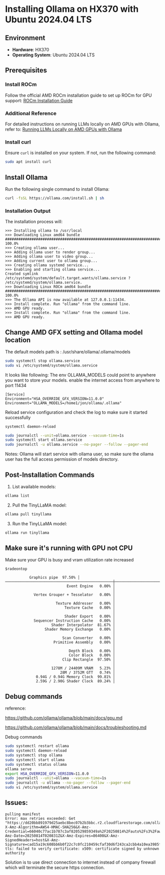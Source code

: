 # Installing Ollama on HX370 with Ubuntu 2024.04 LTS

## Environment
- **Hardware**: HX370
- **Operating System**: Ubuntu 2024.04 LTS

## Prerequisites

### Install ROCm
Follow the official AMD ROCm installation guide to set up ROCm for GPU support:
[ROCm Installation Guide](https://rocm.docs.amd.com/projects/install-on-linux/en/latest/install/quick-start.html)

### Additional Reference
For detailed instructions on running LLMs locally on AMD GPUs with Ollama, refer to:
[Running LLMs Locally on AMD GPUs with Ollama](https://www.amd.com/en/developer/resources/technical-articles/running-llms-locally-on-amd-gpus-with-ollama.html)

### Install curl
Ensure `curl` is installed on your system. If not, run the following command:
```bash
sudo apt install curl
```

## Install Ollama
Run the following single command to install Ollama:
```bash
curl -fsSL https://ollama.com/install.sh | sh
```

### Installation Output
The installation process will:

```
>>> Installing ollama to /usr/local
>>> Downloading Linux amd64 bundle
######################################################################## 100.0%
>>> Creating ollama user...
>>> Adding ollama user to render group...
>>> Adding ollama user to video group...
>>> Adding current user to ollama group...
>>> Creating ollama systemd service...
>>> Enabling and starting ollama service...
Created symlink /etc/systemd/system/default.target.wants/ollama.service ? /etc/systemd/system/ollama.service.
>>> Downloading Linux ROCm amd64 bundle
######################################################################## 100.0%
>>> The Ollama API is now available at 127.0.0.1:11434.
>>> Install complete. Run "ollama" from the command line.
>>> AMD GPU ready.
>>> Install complete. Run "ollama" from the command line.
>>> AMD GPU ready.
```



## Change AMD GFX setting and Ollama model location
The default models path is :
/usr/share/ollama/.ollama/models

```bash
sudo systemctl stop ollama.service
sudo vi /etc/systemd/system/ollama.service
```

It looks like following:
The env OLLAMA_MODELS could point to anywhere you want to store your models. 
enable the internet access from anywhere to port 11434

```
[Service]
Environment="HSA_OVERRIDE_GFX_VERSION=11.0.0"
Environment="OLLAMA_MODELS=/home1/jon/ollama/.ollama"
```

Reload service configuration and check the log to make sure it started successfully
```bash
systemctl daemon-reload

sudo journalctl --unit=ollama.service --vacuum-time=1s
sudo systemctl start ollama.service
sudo journalctl -u ollama.service --no-pager --follow --pager-end

```

Notes: Ollama will start service with ollama user, so make sure the ollama user has the full access permission of models directory. 

## Post-Installation Commands
1. List available models:
```bash
ollama list
```

2. Pull the TinyLLaMA model:
```bash
ollama pull tinyllama
```

3. Run the TinyLLaMA model:
```bash
ollama run tinyllama
```

## Make sure it's running with GPU not CPU

Make sure your GPU is busy and vram utilization rate increased
```
$radeontop

           Graphics pipe  97.50% │
─────────────────────────────────────────────────┼───────────────────────────────────────────────
                            Event Engine   0.00% │
                                                 │
             Vertex Grouper + Tesselator   0.00% │
                                                 │
                       Texture Addresser   0.00% │
                           Texture Cache   0.00% │
                                                 │
                           Shader Export   0.00% │
             Sequencer Instruction Cache   0.00% │
                     Shader Interpolator  81.67% │
                  Shader Memory Exchange   0.00% │
                                                 │
                          Scan Converter   0.00% │
                      Primitive Assembly   0.00% │
                                                 │
                             Depth Block   0.00% │
                             Color Block   0.00% │
                          Clip Rectangle  97.50% │
                                                 │
                     1278M / 24409M VRAM   5.23% │
                         28M / 3752M GTT   0.74% │
              0.94G / 0.94G Memory Clock  99.81% │
              2.59G / 2.90G Shader Clock  89.24% │
```



## Debug commands

reference:

https://github.com/ollama/ollama/blob/main/docs/gpu.md

https://github.com/ollama/ollama/blob/main/docs/troubleshooting.md

Debug commands
```bash
sudo systemctl restart ollama
sudo systemctl daemon-reload  
sudo systemctl stop ollama
sudo systemctl start ollama
sudo systemctl status ollama
ollama serve
export HSA_OVERRIDE_GFX_VERSION=11.0.0
sudo journalctl --unit=ollama --vacuum-time=1s
sudo journalctl -u ollama --no-pager --follow --pager-end
sudo vi /etc/systemd/system/ollama.service
```



## Issues:
```
pulling manifest
Error: max retries exceeded: Get "https://dd20bb891979d25aebc8bec07b2b3bbc.r2.cloudflarestorage.com/ollama/docker/registry/v2/blobs/sha256/2a/2af3b81862c6be03c769683af18efdadb2c33f60ff32ab6f83e42c043d6c7816/data?X-Amz-Algorithm=AWS4-HMAC-SHA256&X-Amz-Credential=66040c77ac1b787c3af820529859349a%2F20250814%2Fauto%2Fs3%2Faws4_request&X-Amz-Date=20250814T020831Z&X-Amz-Expires=86400&X-Amz-SignedHeaders=host&X-Amz-Signature=cad15a19c608bb6b0f22c7c0fc210459cfaf30d6f243ca2cbb4a10ea3985f9f8": tls: failed to verify certificate: x509: certificate signed by unknown authority
```
Solution is to use direct connection to internet instead of company firewall which will terminate the secure https connection.



